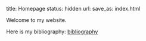 title: Homepage
status: hidden
url:
save_as: index.html

Welcome to my website.

Here is my bibliography: [bibliography](/bibliography)
